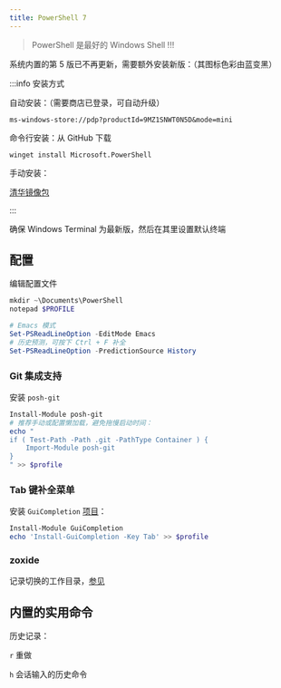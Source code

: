 ```yaml
---
title: PowerShell 7
---
```


> PowerShell 是最好的 Windows Shell !!!

系统内置的第 5 版已不再更新，需要额外安装新版：（其图标色彩由蓝变黑）

:::info 安装方式

自动安装：（需要商店已登录，可自动升级）

    ms-windows-store://pdp?productId=9MZ1SNWT0N5D&mode=mini

命令行安装：从 GitHub 下载

    winget install Microsoft.PowerShell

手动安装：

[清华镜像包](https://mirrors.tuna.tsinghua.edu.cn/github-release/PowerShell/PowerShell/LatestRelease/#:~:text=win%2Dx64.msi)

:::

确保 Windows Terminal 为最新版，然后在其里设置默认终端

## 配置

编辑配置文件

```powershell
mkdir ~\Documents\PowerShell
notepad $PROFILE
```

```powershell
# Emacs 模式
Set-PSReadLineOption -EditMode Emacs
# 历史预测，可按下 Ctrl + F 补全
Set-PSReadLineOption -PredictionSource History
```

### Git 集成支持

安装 `posh-git`

```powershell
Install-Module posh-git
# 推荐手动或配置懒加载，避免拖慢启动时间：
echo "
if ( Test-Path -Path .git -PathType Container ) {
    Import-Module posh-git
}
" >> $profile

```

### Tab 键补全菜单

安装 `GuiCompletion` [项目](https://github.com/nightroman/PS-GuiCompletion)：

```powershell
Install-Module GuiCompletion
echo 'Install-GuiCompletion -Key Tab' >> $profile

```

### zoxide

记录切换的工作目录，[参见](/docs/dev/cli/zoxide)

## 内置的实用命令

历史记录：

`r` 重做

`h` 会话输入的历史命令
